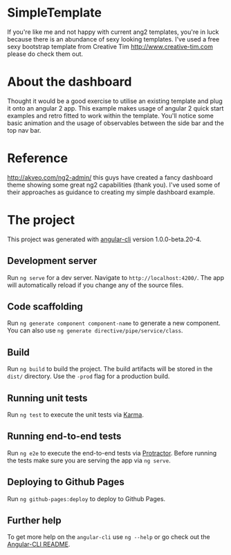 # SimpleTemplate

If you're like me and not happy with current ang2 templates, you're in luck because there is an abundance of sexy looking templates. I've used a free sexy bootstrap template from Creative Tim http://www.creative-tim.com please do check them out.

# About the dashboard

Thought it would be a good exercise to utilise an existing template and plug it onto an angular 2 app. This example makes usage of angular 2 quick start examples and retro fitted to work within the template. 
You'll notice some basic animation and the usage of observables between the side bar and the top nav bar. 

# Reference

http://akveo.com/ng2-admin/ this guys have created a fancy dashboard theme showing some great ng2 capabilities (thank you). I've used some of their approaches as guidance to creating my simple dashboard example.

# The project 

This project was generated with [angular-cli](https://github.com/angular/angular-cli) version 1.0.0-beta.20-4.

## Development server
Run `ng serve` for a dev server. Navigate to `http://localhost:4200/`. The app will automatically reload if you change any of the source files.

## Code scaffolding

Run `ng generate component component-name` to generate a new component. You can also use `ng generate directive/pipe/service/class`.

## Build

Run `ng build` to build the project. The build artifacts will be stored in the `dist/` directory. Use the `-prod` flag for a production build.

## Running unit tests

Run `ng test` to execute the unit tests via [Karma](https://karma-runner.github.io).

## Running end-to-end tests

Run `ng e2e` to execute the end-to-end tests via [Protractor](http://www.protractortest.org/).
Before running the tests make sure you are serving the app via `ng serve`.

## Deploying to Github Pages

Run `ng github-pages:deploy` to deploy to Github Pages.

## Further help

To get more help on the `angular-cli` use `ng --help` or go check out the [Angular-CLI README](https://github.com/angular/angular-cli/blob/master/README.md).
